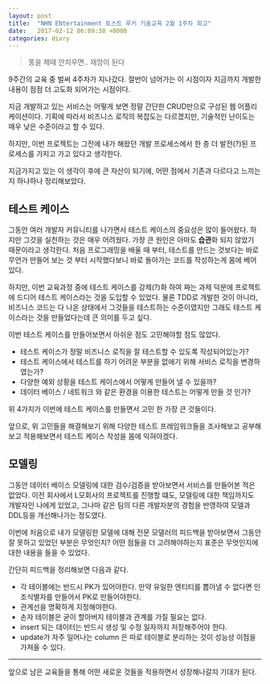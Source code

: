 ```yaml
---
layout: post
title:  "NHN ENtertainment 토스트 루키 기술교육 2월 1주차 회고"
date:   2017-02-12 06:09:38 +0000
categories: diary
---
```


> 똥을 제때 안치우면.. 재앙이 된다

9주간의 교육 중 벌써 4주차가 지나갔다. 절반이 넘어가는 이 시점이자 지금까지 개발한 내용이 점점 더 고도화 되어가는 시점이다.

지금 개발하고 있는 서비스는 어떻게 보면 정말 간단한 CRUD만으로 구성된 웹 어플리케이션이다. 기획에 따라서 비즈니스 로직의 복잡도는 다르겠지만, 기술적인 난이도는 매우 낮은 수준이라고 할 수 있다.

하지만, 이번 프로젝트는 그전에 내가 해왔던 개발 프로세스에서 한 층 더 발전(?)된 프로세스를 가지고 가고 있다고 생각한다.

지금가지고 있는 이 생각이 후에 큰 자산이 되기에, 어떤 점에서 기존과 다르다고 느끼는지 하나하나 정리해보았다.

## 테스트 케이스
그동안 여러 개발자 커뮤니티를 나가면서 테스트 케이스의 중요성은 많이 들어왔다. 하지만 그것을 실천하는 것은 매우 어려웠다. 가장 큰 원인은 아마도 **습관**화 되지 않았기 때문이라고 생각한다. 처음 프로그래밍을 배울 때 부터, 테스트를 만드는 것보다는 바로 무언가 만들어 보는 것 부터 시작했다보니 바로 돌아가는 코드를 작성하는게 몸에 베어있다.

하지만, 이번 교육과정 중에 테스트 케이스를 강제(?)화 하여 짜는 과제 덕분에 프로젝트에 드디어 테스트 케이스라는 것을 도입할 수 있었다. 물론 TDD로 개발한 것이 아니라, 비즈니스 코드는 다 나온 상태에서 그것들을 테스트하는 수준이였지만 그래도 테스트 케이스라는 것을 만들었다는데 큰 의미를 두고 싶다.

이번 테스트 케이스를 만들어보면서 아쉬운 점도 고민해야할 점도 많았다.

* 테스트 케이스가 정말 비즈니스 로직을 잘 테스트할 수 있도록 작성되어있는가?
* 테스트 케이스에서 테스트를 하기 어려운 부분을 없애기 위해 서비스 로직을 변경하였는가?
* 다양한 예외 상황을 테스트 케이스에서 어떻게 만들어 낼 수 있을까?
* 데이터 베이스 / 네트워크 와 같은 환경을 이용한 테스트는 어떻게 만들 것 인가?

위 4가지가 이번에 테스트 케이스를 만들면서 고민 한 가장 큰 것들이다.

앞으로, 위 고민들을 해결해보기 위해 다양한 테스트 프레임워크들을 조사해보고 공부해보고 적용해보면서 테스트 케이스 작성을 몸에 익혀야겠다.

## 모델링
그동안 데이터 베이스 모델링에 대한 검수/검증을 받아보면서 서비스를 만들어본 적은 없었다. 이전 회사에서 L모회사의 프로젝트를 진행할 떄도, 모델링에 대한 책임까지도 개발자인 나에게 있었고, 그나마 같은 팀의 다른 개발자분의 경험을 반영하여 모델과 DDL등을 개선해나가는 정도였다.

이번에 처음으로 내가 모델링한 모델에 대해 전문 모델러의 피드백을 받아보면서 그동안 잘 못하고 있었던 부분은 무엇인지? 어떤 점들을 더 고려해야하는지 표준은 무엇인지에 대한 내용을 들을 수 있었다.

간단히 피드백을 정리해보면 다음과 같다.

* 각 테이블에는 반드시 PK가 있어야한다. 만약 유일한 엔티티를 뽑아낼 수 없다면 인조식별자를 만들어서 PK로 만들어야한다.
* 관계선을 명확하게 지정해야한다.
* 손자 테이블은 굳이 할아버지 테이블과 관계를 가질 필요는 없다.
* insert 되는 데이터는 반드시 생성 및 수정 일자까지 저장해주어야 한다.
* update가 자주 일어나는 column 은 따로 테이블로 분리하는 것이 성능상 이점을 가져올 수 있다.

-------------

앞으로 남은 교육들을 통해 어떤 새로운 것들을 적용하면서 성장해나갈지 기대가 된다.